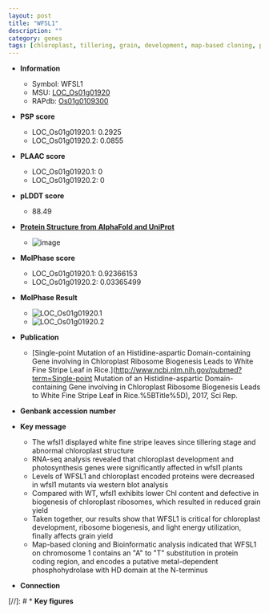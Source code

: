 ```yaml
---
layout: post
title: "WFSL1"
description: ""
category: genes
tags: [chloroplast, tillering, grain, development, map-based cloning, photosynthesis, grain yield, yield, chloroplast development]
---
```


* **Information**  
    + Symbol: WFSL1  
    + MSU: [LOC_Os01g01920](http://rice.plantbiology.msu.edu/cgi-bin/ORF_infopage.cgi?orf=LOC_Os01g01920)  
    + RAPdb: [Os01g0109300](http://rapdb.dna.affrc.go.jp/viewer/gbrowse_details/irgsp1?name=Os01g0109300)  

* **PSP score**  
    + LOC_Os01g01920.1: 0.2925 
    + LOC_Os01g01920.2: 0.0855 

* **PLAAC score**  
    + LOC_Os01g01920.1: 0 
    + LOC_Os01g01920.2: 0 

* **pLDDT score**
    + 88.49

* **[Protein Structure from AlphaFold and UniProt](https://www.uniprot.org/uniprotkb/A0A0P0UXJ0/entry#structure)**
    + ![image](https://ricepsp.github.io/images/A/AF-A0A0P0UXJ0-F1.png)

* **MolPhase score**
    + LOC_Os01g01920.1: 0.92366153
    + LOC_Os01g01920.2: 0.03365499

* **MolPhase Result**
    + ![LOC_Os01g01920.1](https://304243504.github.io/Pictures/LOC_Os01g/LOC_Os01g01920.1.png)
    + ![LOC_Os01g01920.2](https://304243504.github.io/Pictures/LOC_Os01g/LOC_Os01g01920.2.png)

* **Publication**  
    + [Single-point Mutation of an Histidine-aspartic Domain-containing Gene involving in Chloroplast Ribosome Biogenesis Leads to White Fine Stripe Leaf in Rice.](http://www.ncbi.nlm.nih.gov/pubmed?term=Single-point Mutation of an Histidine-aspartic Domain-containing Gene involving in Chloroplast Ribosome Biogenesis Leads to White Fine Stripe Leaf in Rice.%5BTitle%5D), 2017, Sci Rep.

* **Genbank accession number**  

* **Key message**  
    + The wfsl1 displayed white fine stripe leaves since tillering stage and abnormal chloroplast structure
    + RNA-seq analysis revealed that chloroplast development and photosynthesis genes were significantly affected in wfsl1 plants
    + Levels of WFSL1 and chloroplast encoded proteins were decreased in wfsl1 mutants via western blot analysis
    + Compared with WT, wfsl1 exhibits lower Chl content and defective in biogenesis of chloroplast ribosomes, which resulted in reduced grain yield
    + Taken together, our results show that WFSL1 is critical for chloroplast development, ribosome biogenesis, and light energy utilization, finally affects grain yield
    + Map-based cloning and Bioinformatic analysis indicated that WFSL1 on chromosome 1 contains an &quot;A&quot; to &quot;T&quot; substitution in protein coding region, and encodes a putative metal-dependent phosphohydrolase with HD domain at the N-terminus

* **Connection**  

[//]: # * **Key figures**  


